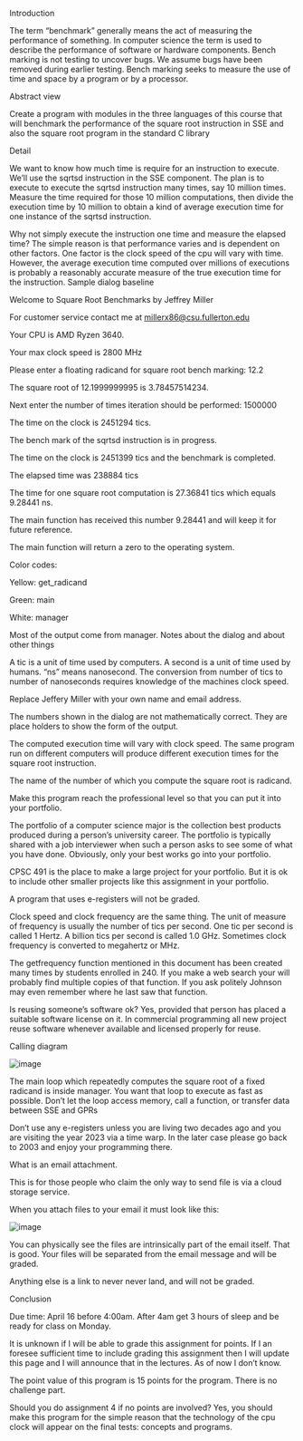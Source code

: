 Introduction

The term “benchmark” generally means the act of measuring the performance of something.  In computer science the term is used to describe the performance of software or hardware components.  Bench marking is not testing to uncover bugs.  We assume bugs have been removed during earlier testing.  Bench marking seeks to measure the use of time and space by a program or by a processor.


Abstract view

Create a program with modules in the three languages of this course that will benchmark the performance of the square root instruction in SSE and also the square root program in the standard C library


Detail

We want to know how much time is require for an instruction to execute.  We’ll use the sqrtsd instruction in the SSE component.  The plan is to execute to execute the sqrtsd instruction many times, say 10 million times.   Measure the time required for those 10 million computations, then divide the execution time by 10 million to obtain a kind of average execution time for one instance of the sqrtsd instruction.

Why not simply execute the instruction one time and measure the elapsed time?  The simple reason is that performance varies and is dependent on other factors.  One factor is the clock speed of the cpu will vary with time.  However, the average execution time computed over millions of executions is probably a reasonably accurate measure of the true execution time for the instruction.
Sample dialog baseline

Welcome to Square Root Benchmarks by Jeffrey Miller

For customer service contact me at millerx86@csu.fullerton.edu

Your CPU is AMD Ryzen 3640.

Your max clock speed is 2800 MHz

Please enter a floating radicand for square root bench marking:  12.2

The square root of 12.1999999995 is 3.78457514234.

Next enter the number of times iteration should be performed:  1500000

The time on the clock is 2451294 tics.

The bench mark of the sqrtsd instruction is in progress.

The time on the clock is 2451399 tics and the benchmark is completed.

The elapsed time was 238884 tics

The time for one square root computation is 27.36841 tics which equals 9.28441 ns.

The main function has received this number 9.28441 and will keep it for future reference.

The main function will return a zero to the operating system.


Color codes:

Yellow:  get_radicand

Green:  main

White:  manager

Most of the output come from manager.
Notes about the dialog and about other things

A tic is a unit of time used by computers.   A second is a unit of time used by humans.  “ns” means nanosecond.  The conversion from number of tics to number of nanoseconds requires knowledge of the machines clock speed.

Replace Jeffery Miller with your own name and email address.

The numbers shown in the dialog are not mathematically correct.   They are place holders to show the form of the output.

The computed execution time will vary with clock speed.  The same program run on different computers will produce different execution times for the square root instruction.

The name of the number of which you compute the square root is radicand.

Make this program reach the professional level so that you can put it into your portfolio.

The portfolio of a computer science major is the collection best products produced during a person’s university career.  The portfolio is typically shared with a job interviewer when such a person asks to see some of what you have done.  Obviously, only your best works go into your portfolio.

CPSC 491 is the place to make a large project for your portfolio.  But it is ok to include other smaller projects like this assignment in your portfolio.

A program that uses e-registers will not be graded.

Clock speed and clock frequency are the same thing.  The unit of measure of frequency is usually the number of tics per second.  One tic per second is called 1 Hertz.  A billion tics per second is called 1.0 GHz.  Sometimes clock frequency is converted to megahertz or MHz.

The getfrequency function mentioned in this document has been created many times by students enrolled in 240.  If you make a web search your will probably find multiple copies of that function.  If you ask politely Johnson may even remember where he last saw that function.

Is reusing someone’s software ok?  Yes, provided that person has placed a suitable software license on it.  In commercial programming all new project reuse software whenever available and licensed properly for reuse.

Calling diagram


![image](https://user-images.githubusercontent.com/60372524/229990653-87bd5776-6738-4ac1-a51b-96553accd1c2.png)




The main loop which repeatedly computes the square root of a fixed radicand is inside manager.  You want that loop to execute as fast as possible.  Don’t let the loop access memory, call a function, or transfer data between SSE and GPRs

Don’t use any e-registers unless you are living two decades ago and you are visiting the year 2023 via a time warp.  In the later case please go back to 2003 and enjoy your programming there.





What is an email attachment.

This is for those people who claim the only way to send file is via a cloud storage service.

When you attach files to your email it must look like this:

![image](https://user-images.githubusercontent.com/60372524/229990760-bbdc65e0-f97f-492d-ae52-7a52123ea8d0.png)



You can physically see the files are intrinsically part of the email itself.  That is good.  Your files will be separated from the email message and will be graded.

Anything else is a link to never never land, and will not be graded.



Conclusion

Due time:  April 16 before 4:00am.  After 4am get 3 hours of sleep and be ready for class on Monday.


It is unknown if I will be able to grade this assignment for points.  If I an foresee sufficient time to include grading this assignment then I will update this page and I will announce that in the lectures.  As of now I don’t know.

The point value of this program is 15 points for the program.  There is no challenge part.

Should you do assignment 4 if no points are involved?  Yes, you should make this program for the simple reason that the technology of the cpu clock will appear on the final tests: concepts and programs.
